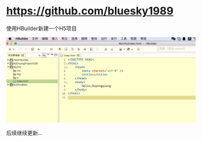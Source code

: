 # https://github.com/bluesky1989
使用HBuilder新建一个H5项目

![图片](https://github.com/bluesky1989/duyongqiang.github.io/blob/master/test11.png)

后续继续更新...
